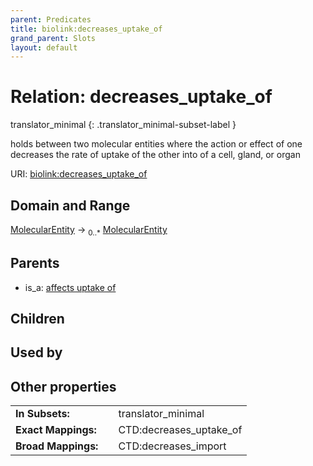 ```yaml
---
parent: Predicates
title: biolink:decreases_uptake_of
grand_parent: Slots
layout: default
---
```


# Relation: decreases_uptake_of

translator_minimal
{: .translator_minimal-subset-label }


holds between two molecular entities where the action or effect of one decreases the rate of uptake of the other into of a cell, gland, or organ

URI: [biolink:decreases_uptake_of](https://w3id.org/biolink/vocab/decreases_uptake_of)

## Domain and Range

[MolecularEntity](MolecularEntity.md) ->  <sub>0..*</sub> [MolecularEntity](MolecularEntity.md)

## Parents

 *  is_a: [affects uptake of](affects_uptake_of.md)

## Children


## Used by


## Other properties

|  |  |  |
| --- | --- | --- |
| **In Subsets:** | | translator_minimal |
| **Exact Mappings:** | | CTD:decreases_uptake_of |
| **Broad Mappings:** | | CTD:decreases_import |

